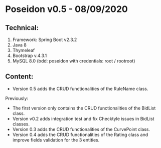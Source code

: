 # Poseidon v0.5 - 08/09/2020

## Technical:

1. Framework: Spring Boot v2.3.2
2. Java 8
3. Thymeleaf
4. Bootstrap v.4.3.1
5. MySQL 8.0 (bdd: poseidon with credentials: root / rootroot)


## Content:
- Version 0.5 adds the CRUD functionalities of the RuleName class.

Previously:
- The first version only contains the CRUD functionalities of the BidList class.
- Version v0.2 adds integration test and fix Checktyle issues in BidList classes.
- Version 0.3 adds the CRUD functionalities of the CurvePoint class.
- Version 0.4 adds the CRUD functionalities of the Rating class and improve
fields validation for the 3 entities.
